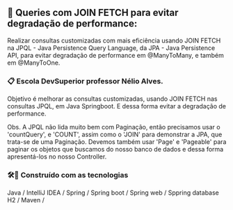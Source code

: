 ## 🚀 Queries com JOIN FETCH para evitar degradação de performance: 
Realizar consultas customizadas com mais eficiência usando JOIN FETCH na JPQL - Java Persistence Query Language, da JPA - Java Persistence API, para evitar degradação de performance em @ManyToMany, e também em @ManyToOne.

### 📋 Escola DevSuperior professor Nélio Alves.

Objetivo é melhorar as consultas customizadas, usando JOIN FETCH nas consultas JPQL, em Java Springboot. E dessa forma evitar a degradação de performance.


Obs. A JPQL não lida muito bem com Paginação, então precisamos usar o 'countQuery', e 'COUNT', assim como o 'JOIN' para demonstrar a JPA, que trata-se de uma Paginação. 
Devemos também usar 'Page' e 'Pageable' para paginar os objetos que buscamos do nosso banco de dados e dessa forma apresentá-los no nosso Controller.

### 🛠️🔧 Construído com as tecnologias
Java / IntelliJ IDEA / Spring / Spring boot / Spring web / Sppring database H2 / Maven / 
